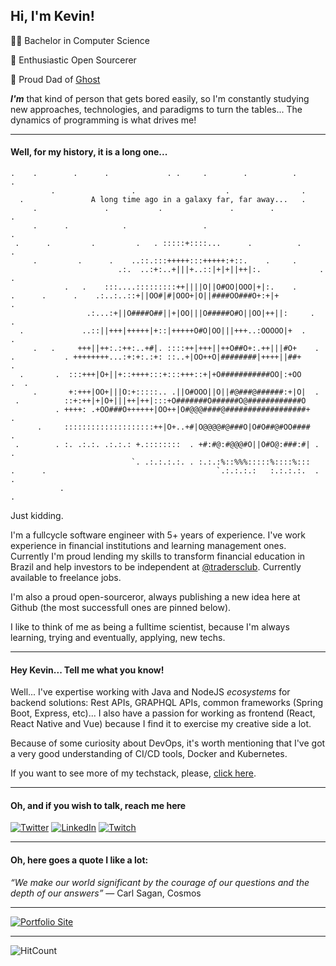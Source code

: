## Hi, I'm Kevin!

👨‍🎓 Bachelor in Computer Science

🧙 Enthusiastic Open Sourcerer

🐶 Proud Dad of [Ghost](https://www.instagram.com/stories/highlights/18064206010048203/)

***I'm*** that kind of person that gets bored easily, so I'm constantly studying new approaches, technologies, and paradigms to turn the tables... The dynamics of programming is what drives me!

---

#### Well, for my history, it is a long one...
```ascii
.    .        .      .             . .     .        .          .          .
         .                 .                    .                .
  .               A long time ago in a galaxy far, far away...   .
     .               .           .               .        .             .
     .      .            .                 .                                .
 .      .         .         .   . :::::+::::...      .          .         .
     .         .      .    ..::.:::+++++:::+++++:+::.    .     .
                        .:.  ..:+:..+|||+..::|+|+||++|:.             .     .
            .   .    :::....:::::::::++||||O||O#OO|OOO|+|:.    .
.      .      .    .:..:..::+||OO#|#|OOO+|O||####OO###O+:+|+               .
                 .:...:+||O####O##||+|OO|||O#####O#O||OO|++||:     .    .
  .             ..::||+++|+++++|+::|+++++O#O|OO|||+++..:OOOOO|+  .         .
     .   .     +++||++:.:++:..+#|. ::::++|+++||++O##O+:.++|||#O+    .
.           . ++++++++...:+:+:.:+: ::..+|OO++O|########|++++||##+            .
  .       .  :::+++|O+||+::++++:::+:::+++::+|+O###########OO|:+OO       .  .
     .       +:+++|OO+|||O:+:::::.. .||O#OOO||O||#@###@######:+|O|  .
 .          ::+:++|+|O+|||++|++|:::+O#######O######O@############O
          . ++++: .+OO###O++++++|OO++|O#@@@####@##################+         .
      .     ::::::::::::::::::::++|O+..+#|O@@@@#@###O|O#O##@#OO####     .
 .        . :. .:.:. .:.:.: +.::::::::  . +#:#@:#@@@#O||O#O@:###:#| .      .
                           `. .:.:.:.:. . :.:.:%::%%%:::::%::::%:::
.      .                                      `.:.:.:.:   :.:.:.:.  .   .
           .                                                                .
```

Just kidding.

I'm a fullcycle software engineer with 5+ years of experience. I've work experience in financial institutions and learning management ones. Currently I'm proud lending my skills to transform financial education in Brazil and help investors to be independent at [@tradersclub](https://github.com/tradersclub). Currently available to freelance jobs.

I'm also a proud open-sourceror, always publishing a new idea here at Github (the most successfull ones are pinned below).


I like to think of me as being a fulltime scientist, because I'm always learning, trying and eventually, applying, new techs.

---

#### Hey Kevin... Tell me what you know!

Well... I've expertise working with Java and NodeJS *ecosystems* for backend solutions: Rest APIs, GRAPHQL APIs, common frameworks (Spring Boot, Express, etc)... I also have a passion for working as frontend (React, React Native and Vue) because I find it to exercise my creative side a lot.

Because of some curiosity about DevOps, it's worth mentioning that I've got a very good understanding of CI/CD tools, Docker and Kubernetes.

If you want to see more of my techstack, please, [click here](https://www.stackshare.io/kevinfaguiar/kevin-techstack).

---

#### Oh, and if you wish to talk, reach me here

[![Twitter](https://img.shields.io/badge/%40kevinfaguiar-Twitter-2EA1F2?style=for-the-badge&logo=twitter)](https://twitter.com/kevinfaguiar)
[![LinkedIn](https://img.shields.io/badge/Kevin-LinkedIn-1F77B5?style=for-the-badge&logo=linkedin)](https://www.linkedin.com/in/kevin-de-faveri-aguiar-786972142)
[![Twitch](https://img.shields.io/badge/kevinismymain-Twitch-9147FF?style=for-the-badge&logo=twitch)](https://www.twitch.tv/kevinismymain)

---

#### Oh, here goes a quote I like a lot:

*“We make our world significant by the courage of our questions and the depth of our answers”*
― Carl Sagan, Cosmos

---

[![Portfolio Site](https://img.shields.io/badge/Portfolio-Site-232424?style=for-the-badge)](https://kevinfaveri.now.sh/)

---

![HitCount](http://hits.dwyl.com/kevinfaguiar/kevinfaguiar/kevinfaguiar.svg)
